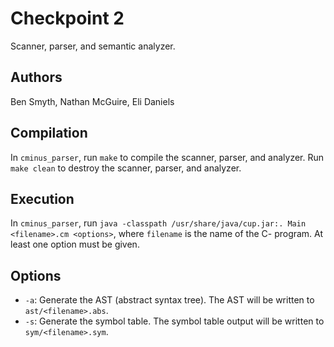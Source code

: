 # Checkpoint 2

Scanner, parser, and semantic analyzer.

## Authors
Ben Smyth, Nathan McGuire, Eli Daniels

## Compilation
In `cminus_parser`, run `make` to compile the scanner, parser, and analyzer.
Run `make clean` to destroy the scanner, parser, and analyzer.

## Execution
In `cminus_parser`, run `java -classpath /usr/share/java/cup.jar:. Main <filename>.cm <options>`,
where `filename` is the name of the C- program. At least one option must be given.

## Options
- `-a`: Generate the AST (abstract syntax tree). The AST will be written to `ast/<filename>.abs`.
- `-s`: Generate the symbol table. The symbol table output will be written to `sym/<filename>.sym`.
